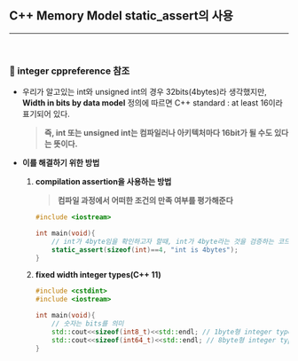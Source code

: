 ## C++ Memory Model static_assert의 사용

***

<br>

### :pushpin: integer cppreference 참조

- 우리가 알고있는 int와 unsigned int의 경우 32bits(4bytes)라 생각했지만, **Width in bits by data model** 정의에 따르면 C++ standard : at least 16이라 표기되어 있다.

  > **즉, int 또는 unsigned int는 컴파일러나 아키텍처마다 16bit가 될 수도 있다는 뜻이다.**

- **이를 해결하기 위한 방법**

  1. **compilation assertion을 사용하는 방법**

     > **컴파일 과정에서 어떠한 조건의 만족 여부를 평가해준다**

     ```c++
     #include <iostream>
     
     int main(void){
         // int가 4byte임을 확인하고자 할때, int가 4byte라는 것을 검증하는 코드
         static_assert(sizeof(int)==4, "int is 4bytes"); 
     }
     ```

  2. **fixed width integer types(C++ 11)**

     ```c++
     #include <cstdint>
     #include <iostream>
     
     int main(void){
         // 숫자는 bits를 의미
         std::cout<<sizeof(int8_t)<<std::endl; // 1byte형 integer type
         std::cout<<sizeof(int64_t)<<std::endl; // 8byte형 integer type
     }
     ```

     